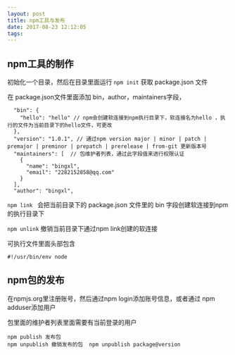 ```yaml
---
layout: post
title: npm工具与发布
date: 2017-08-23 12:12:05
tags:
---
```

## npm工具的制作
初始化一个目录，然后在目录里面运行 `npm init` 获取 package.json 文件

在 package.json文件里面添加 bin，author，maintainers字段，
```
  "bin": {
    "hello": "hello" // npm会创建软连接到npm执行目录下，软连接名为hello ，执行的文件为当前目录下的hello文件，可更改
  },
  "version": "1.0.1", // 通过npm version major | minor | patch | premajor | preminor | prepatch | prerelease | from-git 更新版本号
  "maintainers": [  // 包维护者列表，通过此字段值来进行权限认证
    {
      "name": "bingxl",
      "email": "2282152858@qq.com"
    }
  ],
  "author": "bingxl",

```
`npm link ` 会把当前目录下的 package.json 文件里的 bin 字段创建软连接到npm的执行目录下

`npm unlink` 撤销当前目录下通过npm link创建的软连接

可执行文件里面头部包含 
```
#!/usr/bin/env node
```

## npm包的发布
在npmjs.org里注册账号，然后通过npm login添加账号信息，或者通过 npm adduser添加用户

包里面的维护者列表里面需要有当前登录的用户

```
npm publish 发布包
npm unpublish 撤销发布的包  npm unpublish package@version
```